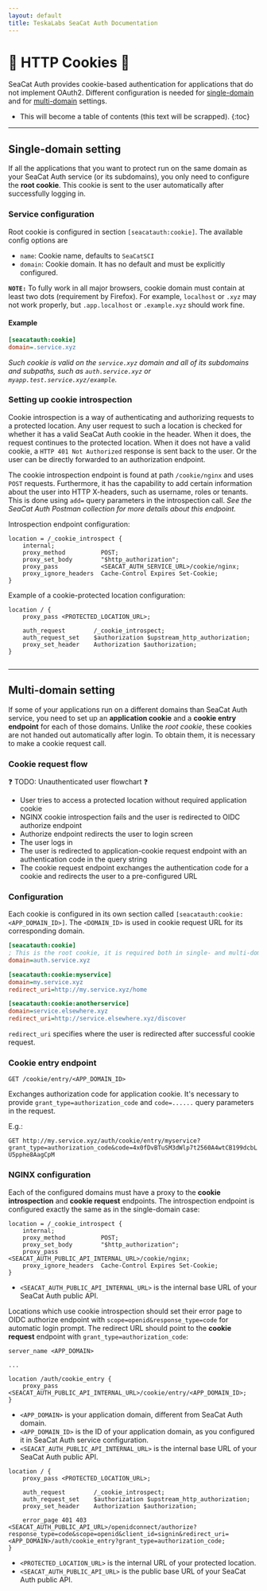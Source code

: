 ```yaml
---
layout: default
title: TeskaLabs SeaCat Auth Documentation
---
```


# 🍪 HTTP Cookies 🍪

SeaCat Auth provides cookie-based authentication for applications that do not implement OAuth2.
Different configuration is needed for [single-domain](#single-domain-setting) and 
for [multi-domain](#multi-domain-setting) settings.

* This will become a table of contents (this text will be scrapped).
{:toc}

---

## <a name="single-domain-setting"></a> Single-domain setting

If all the applications that you want to protect run on the same domain as your SeaCat Auth service (or its subdomains), 
you only need to configure the **root cookie**.
This cookie is sent to the user automatically after successfully logging in.


### Service configuration

Root cookie is configured in section `[seacatauth:cookie]`.
The available config options are
- `name`: Cookie name, defaults to `SeaCatSCI`
- `domain`: Cookie domain. It has no default and must be explicitly configured.

**`NOTE:`** To fully work in all major browsers, cookie domain must contain at least two dots (requirement by Firefox).
For example, `localhost` or `.xyz` may not work properly, but `.app.localhost` or `.example.xyz` should work fine.


#### Example

```ini
[seacatauth:cookie]
domain=.service.xyz
```

*Such cookie is valid on the `service.xyz` domain and all of its subdomains and subpaths, 
such as `auth.service.xyz` or `myapp.test.service.xyz/example`.*


### Setting up cookie introspection

Cookie introspection is a way of authenticating and authorizing requests to a protected location.
Any user request to such a location is checked for whether it has a valid SeaCat Auth cookie in the header.
When it does, the request continues to the protected location.
When it does not have a valid cookie, a `HTTP 401 Not Authorized` response is sent back to the user. 
Or the user can be directly forwarded to an authorization endpoint.

The cookie introspection endpoint is found at path `/cookie/nginx` and uses `POST` requests.
Furthermore, it has the capability to add certain information about the user into HTTP X-headers, 
such as username, roles or tenants.
This is done using `add=` query parameters in the introspection call.
*See the SeaCat Auth Postman collection for more details about this endpoint.*

Introspection endpoint configuration:

```nginx
location = /_cookie_introspect {
    internal;
    proxy_method          POST;
    proxy_set_body        "$http_authorization";
    proxy_pass            <SEACAT_AUTH_SERVICE_URL>/cookie/nginx;
    proxy_ignore_headers  Cache-Control Expires Set-Cookie;
}
```

Example of a cookie-protected location configuration:

```nginx
location / {
    proxy_pass <PROTECTED_LOCATION_URL>;
    
    auth_request        /_cookie_introspect;
    auth_request_set    $authorization $upstream_http_authorization;
    proxy_set_header    Authorization $authorization;
}


```


---

## <a name="multi-domain-setting"></a> Multi-domain setting

If some of your applications run on a different domains than SeaCat Auth service, 
you need to set up an **application cookie** and a **cookie entry endpoint** for each of those domains.
Unlike the *root cookie*, these cookies are not handed out automatically after login.
To obtain them, it is necessary to make a cookie request call.


### Cookie request flow

❓ TODO: Unauthenticated user flowchart ❓

- User tries to access a protected location without required application cookie
- NGINX cookie introspection fails and the user is redirected to OIDC authorize endpoint
- Authorize endpoint redirects the user to login screen
- The user logs in
- The user is redirected to application-cookie request endpoint with an authentication code in the query string
- The cookie request endpoint exchanges the authentication code for a cookie 
  and redirects the user to a pre-configured URL


### Configuration

Each cookie is configured in its own section called `[seacatauth:cookie:<APP_DOMAIN_ID>]`.
The `<DOMAIN_ID>` is used in cookie request URL for its corresponding domain.

```ini
[seacatauth:cookie]
; This is the root cookie, it is required both in single- and multi-domain setting
domain=auth.service.xyz

[seacatauth:cookie:myservice]
domain=my.service.xyz
redirect_uri=http://my.service.xyz/home

[seacatauth:cookie:anotherservice]
domain=service.elsewhere.xyz
redirect_uri=http://service.elsewhere.xyz/discover
```

`redirect_uri` specifies where the user is redirected after successful cookie request.


### Cookie entry endpoint

`GET /cookie/entry/<APP_DOMAIN_ID>`

Exchanges authorization code for application cookie. 
It's necessary to provide `grant_type=authorization_code` and `code=......` query parameters in the request.

E.g.:

`GET http://my.service.xyz/auth/cookie/entry/myservice?grant_type=authorization_code&code=4x0fDvBTuSM3dWlp7t2560A4wtCB199dcbLU5pphe8AagCpM`


### NGINX configuration

Each of the configured domains must have a proxy to the **cookie introspection** and **cookie request** endpoints.
The introspection endpoint is configured exactly the same as in the single-domain case:

```nginx
location = /_cookie_introspect {
    internal;
    proxy_method          POST;
    proxy_set_body        "$http_authorization";
    proxy_pass            <SEACAT_AUTH_PUBLIC_API_INTERNAL_URL>/cookie/nginx;
    proxy_ignore_headers  Cache-Control Expires Set-Cookie;
}
```

- `<SEACAT_AUTH_PUBLIC_API_INTERNAL_URL>` is the internal base URL of your SeaCat Auth public API.

Locations which use cookie introspection should set their error page to OIDC authorize endpoint 
with `scope=openid&response_type=code` for automatic login prompt.
The redirect URL should point to the **cookie request** endpoint with `grant_type=authorization_code`:

```nginx
server_name <APP_DOMAIN>

...

location /auth/cookie_entry {
	proxy_pass <SEACAT_AUTH_PUBLIC_API_INTERNAL_URL>/cookie/entry/<APP_DOMAIN_ID>;
}
```

- `<APP_DOMAIN>` is your application domain, different from SeaCat Auth domain.
- `<APP_DOMAIN_ID>` is the ID of your application domain, as you configured it in SeaCat Auth service configuration.
- `<SEACAT_AUTH_PUBLIC_API_INTERNAL_URL>` is the internal base URL of your SeaCat Auth public API.

```nginx
location / {
	proxy_pass <PROTECTED_LOCATION_URL>;

	auth_request        /_cookie_introspect;
    auth_request_set    $authorization $upstream_http_authorization;
    proxy_set_header    Authorization $authorization;
    
    error_page 401 403 <SEACAT_AUTH_PUBLIC_API_URL>/openidconnect/authorize?response_type=code&scope=openid&client_id=signin&redirect_uri=<APP_DOMAIN>/auth/cookie_entry?grant_type=authorization_code;
}
```

- `<PROTECTED_LOCATION_URL>` is the internal URL of your protected location.
- `<SEACAT_AUTH_PUBLIC_API_URL>` is the public base URL of your SeaCat Auth public API.
